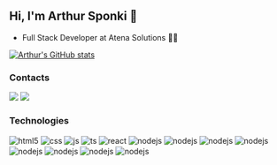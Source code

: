## Hi, I'm Arthur Sponki 👋

-  Full Stack Developer at Atena Solutions 👨‍💻

[![Arthur's GitHub stats](https://github-readme-stats.vercel.app/api?username=arthursponki&count_private=true&show_icons=true&include_all_commits=true&theme=dracula&hide=stars,prs,issues,contribs)](https://github.com/anuraghazra/github-readme-stats)
### Contacts

  <a href="https://www.linkedin.com/in/arthur-sponchiado-601562150" target="_blank"><img src="https://img.shields.io/badge/-LinkedIn-%230077B5?style=for-the-badge&logo=linkedin&logoColor=white" target="_blank"></a>
  <a href = "mailto:arthurspo@gmail.com"><img src="https://img.shields.io/badge/Gmail-D14836?style=for-the-badge&logo=gmail&logoColor=white" target="_blank"></a>
  </div>
  
### Technologies

<div style="display: inline_block">
  <img align="center" alt="html5" src="https://img.shields.io/badge/HTML5-E34F26?style=for-the-badge&logo=html5&logoColor=white" />
  <img align="center" alt="css" src="https://img.shields.io/badge/CSS3-1572B6?style=for-the-badge&logo=css3&logoColor=white" />
  <img align="center" alt="js" src="https://img.shields.io/badge/JavaScript-F7DF1E?style=for-the-badge&logo=javascript&logoColor=black" />
  <img align="center" alt="ts" src="https://img.shields.io/badge/TypeScript-007ACC?style=for-the-badge&logo=typescript&logoColor=white" />
  <img align="center" alt="react" src="https://img.shields.io/badge/React-20232A?style=for-the-badge&logo=react&logoColor=61DAFB" />
  <img align="center" alt="nodejs" src="https://img.shields.io/badge/Node.js-43853D?style=for-the-badge&logo=node.js&logoColor=white" />
  <img align="center" alt="nodejs" src="https://img.shields.io/badge/MySQL-00000F?style=for-the-badge&logo=mysql&logoColor=white" />
  <img align="center" alt="nodejs" src="https://img.shields.io/badge/C%23-239120?style=for-the-badge&logo=c-sharp&logoColor=white" />
  <img align="center" alt="nodejs" src="https://img.shields.io/badge/Sass-CC6699?style=for-the-badge&logo=sass&logoColor=white" />
  <img align="center" alt="nodejs" src="https://img.shields.io/badge/AngularJS-E23237?style=for-the-badge&logo=angularjs&logoColor=white" />
  <img align="center" alt="nodejs" src="https://img.shields.io/badge/Bootstrap-563D7C?style=for-the-badge&logo=bootstrap&logoColor=white" />
  <img align="center" alt="nodejs" src="https://img.shields.io/badge/styled--components-DB7093?style=for-the-badge&logo=styled-components&logoColor=white" />
  <img align="center" alt="nodejs" src="https://img.shields.io/badge/Redux-593D88?style=for-the-badge&logo=redux&logoColor=white" />
  	
</div><br/>
